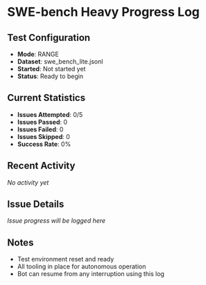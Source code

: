 # SWE-bench Heavy Progress Log

## Test Configuration
- **Mode**: RANGE
- **Dataset**: swe_bench_lite.jsonl
- **Started**: Not started yet
- **Status**: Ready to begin

## Current Statistics
- **Issues Attempted**: 0/5
- **Issues Passed**: 0
- **Issues Failed**: 0
- **Issues Skipped**: 0
- **Success Rate**: 0%

## Recent Activity
*No activity yet*

## Issue Details
*Issue progress will be logged here*

## Notes
- Test environment reset and ready
- All tooling in place for autonomous operation
- Bot can resume from any interruption using this log

